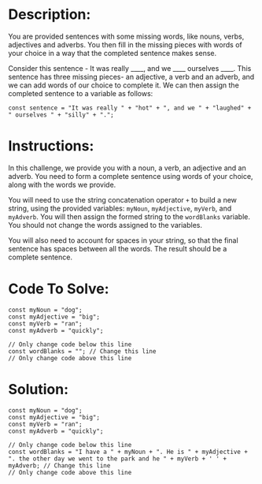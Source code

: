 # Description:

You are provided sentences with some missing words, like nouns, verbs, adjectives and adverbs. You then fill in the missing pieces with words of your choice in a way that the completed sentence makes sense.

Consider this sentence - It was really ____, and we ____ ourselves ____. This sentence has three missing pieces- an adjective, a verb and an adverb, and we can add words of our choice to complete it. We can then assign the completed sentence to a variable as follows:

```Js
const sentence = "It was really " + "hot" + ", and we " + "laughed" + " ourselves " + "silly" + ".";
```

# Instructions:

In this challenge, we provide you with a noun, a verb, an adjective and an adverb. You need to form a complete sentence using words of your choice, along with the words we provide.

You will need to use the string concatenation operator `+` to build a new string, using the provided variables: `myNoun`, `myAdjective`, `myVerb`, and `myAdverb`. You will then assign the formed string to the `wordBlanks` variable. You should not change the words assigned to the variables.

You will also need to account for spaces in your string, so that the final sentence has spaces between all the words. The result should be a complete sentence.

# Code To Solve:

```Js
const myNoun = "dog";
const myAdjective = "big";
const myVerb = "ran";
const myAdverb = "quickly";

// Only change code below this line
const wordBlanks = ""; // Change this line
// Only change code above this line
```

# Solution:

```Js
const myNoun = "dog";
const myAdjective = "big";
const myVerb = "ran";
const myAdverb = "quickly";

// Only change code below this line
const wordBlanks = "I have a " + myNoun + ". He is " + myAdjective + ". the other day we went to the park and he " + myVerb + ' ' + myAdverb; // Change this line
// Only change code above this line
```
